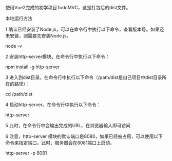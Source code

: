 使用Vue2完成的初学项目TodoMVC，这是打包后的dist文件。


本地运行方法

1 确认已经安装了Node.js，可以在命令行中执行以下命令，查看版本号。如果还未安装，则需要先安装Node.js。

node -v

2 安装http-server模块。在命令行中执行以下命令：

npm install -g http-server

3 进入到dist目录。在命令行中执行以下命令（/path/dist是自己项目中dist目录所在的路径）：

cd /path/dist

4 启动http-server。在命令行中执行以下命令：

http-server

5 此时，在命令行中会输出完成的URL，在浏览器输入即可访问

6 注意，http-server 模块的默认端口是8080，如果已经被占用，可以使用以下命令来指定端口。此时，服务器会在8081端口上启动。

​​​​​​​http-server -p 8081

